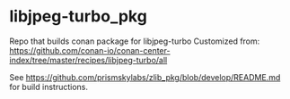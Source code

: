# libjpeg-turbo_pkg
Repo that builds conan package for libjpeg-turbo
Customized from:
https://github.com/conan-io/conan-center-index/tree/master/recipes/libjpeg-turbo/all

See https://github.com/prismskylabs/zlib_pkg/blob/develop/README.md
for build instructions.

